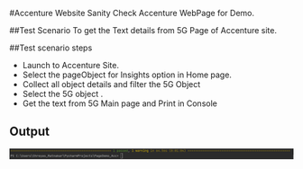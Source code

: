 #Accenture Website Sanity 
Check Accenture WebPage for Demo.

##Test Scenario 
To get the  Text details from 5G Page of Accenture site.

##Test scenario steps
* Launch to Accenture Site.
* Select the pageObject  for Insights option in Home page.
* Collect all object details and filter the 5G Object
* Select the 5G object .
* Get the text from 5G Main page and Print in Console

## Output
![img.png](img.png)

